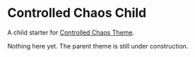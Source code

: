 # Controlled Chaos Child

A child starter for [Controlled Chaos Theme](https://github.com/ControlledChaos/controlled-chaos-theme).

Nothing here yet. The parent theme is still under construction.
